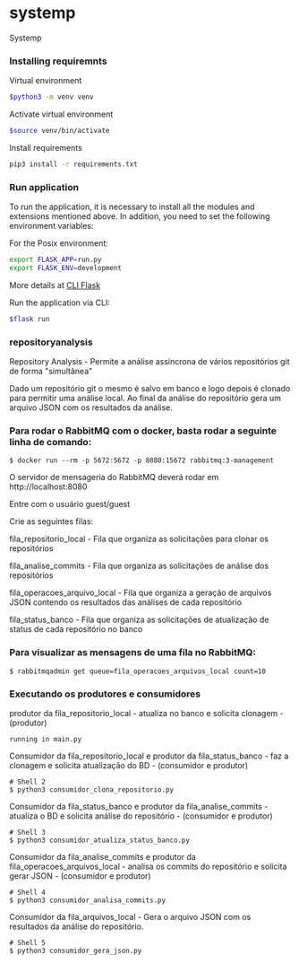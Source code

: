 # systemp
Systemp

### Installing requiremnts 

Virtual environment
```bash
$python3 -m venv venv
```

Activate virtual environment
```bash
$source venv/bin/activate
```

Install requirements
```bash
pip3 install -r requirements.txt
```

### Run application

To run the application, it is necessary to install all the modules and extensions mentioned above. In addition, you need to set the following environment variables:

For the Posix environment:
```bash
export FLASK_APP=run.py
export FLASK_ENV=development
```
More details at [CLI Flask](https://flask.palletsprojects.com/en/2.0.x/cli/)

Run the application via CLI:
```bash
$flask run
```

### repositoryanalysis
Repository Analysis - Permite a análise assíncrona de vários repositórios git de forma "simultânea"

Dado um repositório git o mesmo é salvo em banco e logo depois é clonado para permitir uma análise local. Ao final da análise do repositório gera um arquivo JSON com os resultados da análise.

### Para rodar o RabbitMQ com o docker, basta rodar a seguinte linha de comando:
```
$ docker run --rm -p 5672:5672 -p 8080:15672 rabbitmq:3-management
```

O servidor de mensageria do RabbitMQ deverá rodar em http://localhost:8080

Entre com o usuário guest/guest

Crie as seguintes filas: 

fila_repositorio_local - Fila que organiza as solicitações para clonar os repositórios

fila_analise_commits - Fila que organiza as solicitações de análise dos repositórios

fila_operacoes_arquivo_local - Fila que organiza a geração de arquivos JSON contendo os resultados das análises de cada repositório

fila_status_banco - Fila que organiza as solicitações de atualização de status de cada repositório no banco

### Para visualizar as mensagens de uma fila no RabbitMQ:
```
$ rabbitmqadmin get queue=fila_operacoes_arquivos_local count=10
```

### Executando os produtores e consumidores

produtor da fila_repositorio_local - atualiza no banco e solicita clonagem - (produtor)
```
running in main.py
```

Consumidor da fila_repositorio_local e produtor da fila_status_banco - faz a clonagem e solicita atualização do BD - (consumidor e produtor)
```
# Shell 2
$ python3 consumidor_clona_repositorio.py
```

Consumidor da fila_status_banco e produtor da fila_analise_commits - atualiza o BD e solicita análise do repositório - (consumidor e produtor)
```
# Shell 3
$ python3 consumidor_atualiza_status_banco.py
```

Consumidor da fila_analise_commits e produtor da fila_operacoes_arquivos_local - analisa os commits do repositório e solicita gerar JSON - (consumidor e produtor)
```
# Shell 4
$ python3 consumidor_analisa_commits.py
```

Consumidor da fila_arquivos_local - Gera o arquivo JSON com os resultados da análise do repositório.
```
# Shell 5
$ python3 consumidor_gera_json.py 
```
